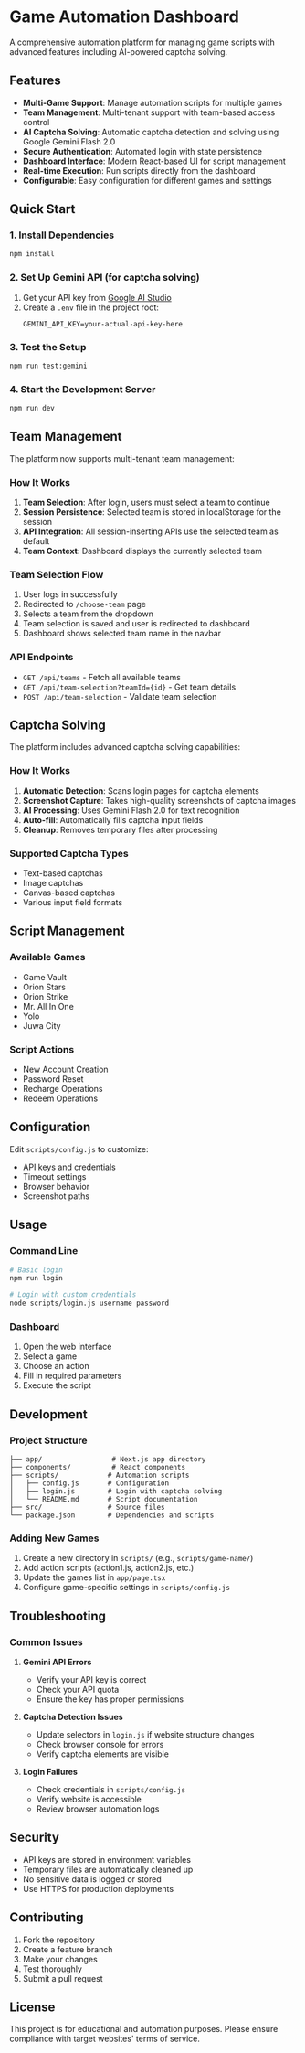 # Game Automation Dashboard

A comprehensive automation platform for managing game scripts with advanced features including AI-powered captcha solving.

## Features

- **Multi-Game Support**: Manage automation scripts for multiple games
- **Team Management**: Multi-tenant support with team-based access control
- **AI Captcha Solving**: Automatic captcha detection and solving using Google Gemini Flash 2.0
- **Secure Authentication**: Automated login with state persistence
- **Dashboard Interface**: Modern React-based UI for script management
- **Real-time Execution**: Run scripts directly from the dashboard
- **Configurable**: Easy configuration for different games and settings

## Quick Start

### 1. Install Dependencies
```bash
npm install
```

### 2. Set Up Gemini API (for captcha solving)
1. Get your API key from [Google AI Studio](https://makersuite.google.com/app/apikey)
2. Create a `.env` file in the project root:
   ```
   GEMINI_API_KEY=your-actual-api-key-here
   ```

### 3. Test the Setup
```bash
npm run test:gemini
```

### 4. Start the Development Server
```bash
npm run dev
```

## Team Management

The platform now supports multi-tenant team management:

### How It Works
1. **Team Selection**: After login, users must select a team to continue
2. **Session Persistence**: Selected team is stored in localStorage for the session
3. **API Integration**: All session-inserting APIs use the selected team as default
4. **Team Context**: Dashboard displays the currently selected team

### Team Selection Flow
1. User logs in successfully
2. Redirected to `/choose-team` page
3. Selects a team from the dropdown
4. Team selection is saved and user is redirected to dashboard
5. Dashboard shows selected team name in the navbar

### API Endpoints
- `GET /api/teams` - Fetch all available teams
- `GET /api/team-selection?teamId={id}` - Get team details
- `POST /api/team-selection` - Validate team selection

## Captcha Solving

The platform includes advanced captcha solving capabilities:

### How It Works
1. **Automatic Detection**: Scans login pages for captcha elements
2. **Screenshot Capture**: Takes high-quality screenshots of captcha images
3. **AI Processing**: Uses Gemini Flash 2.0 for text recognition
4. **Auto-fill**: Automatically fills captcha input fields
5. **Cleanup**: Removes temporary files after processing

### Supported Captcha Types
- Text-based captchas
- Image captchas
- Canvas-based captchas
- Various input field formats

## Script Management

### Available Games
- Game Vault
- Orion Stars
- Orion Strike
- Mr. All In One
- Yolo
- Juwa City

### Script Actions
- New Account Creation
- Password Reset
- Recharge Operations
- Redeem Operations

## Configuration

Edit `scripts/config.js` to customize:
- API keys and credentials
- Timeout settings
- Browser behavior
- Screenshot paths

## Usage

### Command Line
```bash
# Basic login
npm run login

# Login with custom credentials
node scripts/login.js username password
```

### Dashboard
1. Open the web interface
2. Select a game
3. Choose an action
4. Fill in required parameters
5. Execute the script

## Development

### Project Structure
```
├── app/                 # Next.js app directory
├── components/          # React components
├── scripts/            # Automation scripts
│   ├── config.js       # Configuration
│   ├── login.js        # Login with captcha solving
│   └── README.md       # Script documentation
├── src/                # Source files
└── package.json        # Dependencies and scripts
```

### Adding New Games
1. Create a new directory in `scripts/` (e.g., `scripts/game-name/`)
2. Add action scripts (action1.js, action2.js, etc.)
3. Update the games list in `app/page.tsx`
4. Configure game-specific settings in `scripts/config.js`

## Troubleshooting

### Common Issues

1. **Gemini API Errors**
   - Verify your API key is correct
   - Check your API quota
   - Ensure the key has proper permissions

2. **Captcha Detection Issues**
   - Update selectors in `login.js` if website structure changes
   - Check browser console for errors
   - Verify captcha elements are visible

3. **Login Failures**
   - Check credentials in `scripts/config.js`
   - Verify website is accessible
   - Review browser automation logs

## Security

- API keys are stored in environment variables
- Temporary files are automatically cleaned up
- No sensitive data is logged or stored
- Use HTTPS for production deployments

## Contributing

1. Fork the repository
2. Create a feature branch
3. Make your changes
4. Test thoroughly
5. Submit a pull request

## License

This project is for educational and automation purposes. Please ensure compliance with target websites' terms of service. 
